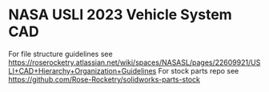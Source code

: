 # NASA USLI 2023 Vehicle System CAD

For file structure guidelines see https://roserocketry.atlassian.net/wiki/spaces/NASASL/pages/22609921/USLI+CAD+Hierarchy+Organization+Guidelines
For stock parts repo see https://github.com/Rose-Rocketry/solidworks-parts-stock
